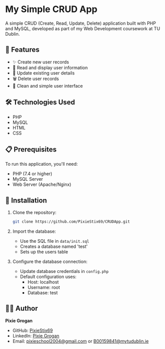 # My Simple CRUD App 

A simple CRUD (Create, Read, Update, Delete) application built with PHP and MySQL, developed as part of my Web Development coursework at TU Dublin.

## 🚀 Features

- ✨ Create new user records
- 📖 Read and display user information
- 📝 Update existing user details
- 🗑️ Delete user records
- 🎨 Clean and simple user interface

## 🛠️ Technologies Used

- PHP
- MySQL
- HTML
- CSS

## 📋 Prerequisites

To run this application, you'll need:
- PHP (7.4 or higher)
- MySQL Server
- Web Server (Apache/Nginx)

## 🔧 Installation

1. Clone the repository:
   ```bash
   git clone https://github.com/PixieStix69/CRUDApp.git
   ```

2. Import the database:
   - Use the SQL file in `data/init.sql`
   - Creates a database named 'test'
   - Sets up the users table

3. Configure the database connection:
   - Update database credentials in `config.php`
   - Default configuration uses:
     - Host: localhost
     - Username: root
     - Database: test

## 👩‍💻 Author

**Pixie Grogan**
- GitHub: [PixieStix69](https://github.com/PixieStix69)
- LinkedIn: [Pixie Grogan](https://www.linkedin.com/in/pixie-grogan-ab1184351/)
- Email: pixieschool2004@gmail.com or B00159841@mytudublin.ie


